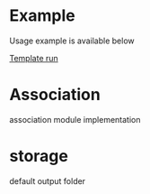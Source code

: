 # Example
Usage example is available below

[Template run](https://colab.research.google.com/drive/1i8nKjV9Mn4opv0byJv2TqBB65TcWKAUn?usp=sharing)
# Association 
association module implementation
# storage
default output folder

